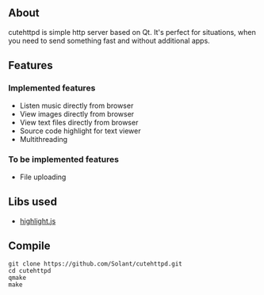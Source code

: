 ## About

cutehttpd is simple http server based on Qt. It's perfect for situations, when you need to send something fast and without additional apps.

## Features

### Implemented features
* Listen music directly from browser
* View images directly from browser
* View text files directly from browser
* Source code highlight for text viewer
* Multithreading

### To be implemented features
* File uploading

## Libs used
* [highlight.js](https://github.com/isagalaev/highlight.js)

## Compile

    git clone https://github.com/Solant/cutehttpd.git
    cd cutehttpd
    qmake
    make
